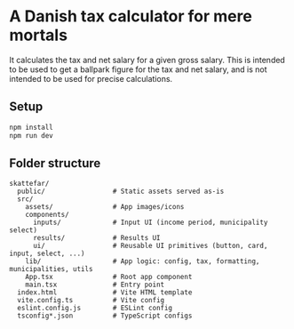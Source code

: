 # A Danish tax calculator for mere mortals

It calculates the tax and net salary for a given gross salary. This is intended to be used to get a ballpark figure for the tax and net salary, and is not intended to be used for precise calculations.

## Setup

```bash
npm install
npm run dev
```

## Folder structure

```
skattefar/
  public/                 # Static assets served as-is
  src/
    assets/               # App images/icons
    components/
      inputs/             # Input UI (income period, municipality select)
      results/            # Results UI
      ui/                 # Reusable UI primitives (button, card, input, select, ...)
    lib/                  # App logic: config, tax, formatting, municipalities, utils
    App.tsx               # Root app component
    main.tsx              # Entry point
  index.html              # Vite HTML template
  vite.config.ts          # Vite config
  eslint.config.js        # ESLint config
  tsconfig*.json          # TypeScript configs
```
